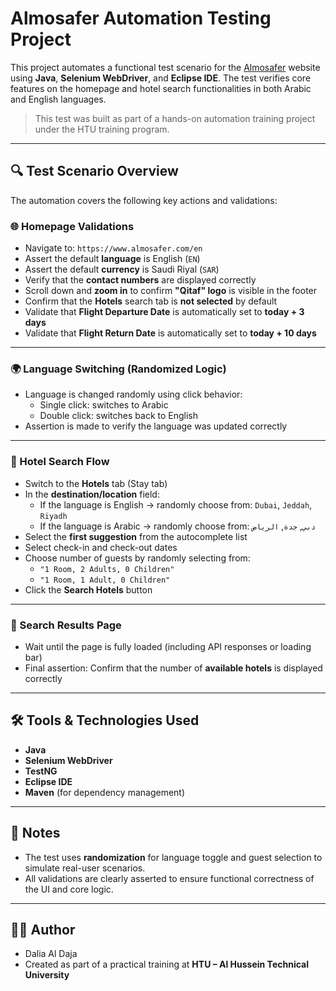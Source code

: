 # Almosafer Automation Testing Project

This project automates a functional test scenario for the [Almosafer](https://www.almosafer.com/en) website using **Java**, **Selenium WebDriver**, and **Eclipse IDE**. The test verifies core features on the homepage and hotel search functionalities in both Arabic and English languages.

> This test was built as part of a hands-on automation training project under the HTU training program.

---

## 🔍 Test Scenario Overview

The automation covers the following key actions and validations:

### 🌐 Homepage Validations

- Navigate to: `https://www.almosafer.com/en`
- Assert the default **language** is English (`EN`)
- Assert the default **currency** is Saudi Riyal (`SAR`)
- Verify that the **contact numbers** are displayed correctly
- Scroll down and **zoom in** to confirm **"Qitaf" logo** is visible in the footer
- Confirm that the **Hotels** search tab is **not selected** by default
- Validate that **Flight Departure Date** is automatically set to **today + 3 days**
- Validate that **Flight Return Date** is automatically set to **today + 10 days**

---

### 🌍 Language Switching (Randomized Logic)

- Language is changed randomly using click behavior:
  - Single click: switches to Arabic
  - Double click: switches back to English
- Assertion is made to verify the language was updated correctly

---

### 🏨 Hotel Search Flow

- Switch to the **Hotels** tab (Stay tab)
- In the **destination/location** field:
  - If the language is English → randomly choose from: `Dubai`, `Jeddah`, `Riyadh`
  - If the language is Arabic → randomly choose from: `دبي`, `جدة`, `الرياض`
- Select the **first suggestion** from the autocomplete list
- Select check-in and check-out dates 
- Choose number of guests by randomly selecting from:
  - `"1 Room, 2 Adults, 0 Children"`
  - `"1 Room, 1 Adult, 0 Children"`
- Click the **Search Hotels** button

---

### 📄 Search Results Page

- Wait until the page is fully loaded (including API responses or loading bar)
- Final assertion: Confirm that the number of **available hotels** is displayed correctly

---

## 🛠️ Tools & Technologies Used

- **Java**
- **Selenium WebDriver**
- **TestNG**
- **Eclipse IDE**
- **Maven** (for dependency management)

---

## 📌 Notes

- The test uses **randomization** for language toggle and guest selection to simulate real-user scenarios.
- All validations are clearly asserted to ensure functional correctness of the UI and core logic.

---

## 🧑‍💻 Author

- Dalia Al Daja  
- Created as part of a practical training at **HTU – Al Hussein Technical University**


